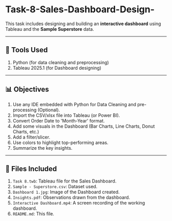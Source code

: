 # Task-8-Sales-Dashboard-Design-
This task includes designing and building an **interactive dashboard** using Tableau and the **Sample Superstore** data.

---

## 🧰 Tools Used
1. Python (for data cleaning and preprocessing)
2. Tableau 2025.1 (for Dashboard designing)

---

## 📊 Objectives
1. Use any IDE embedded with Python for Data Cleaning and pre-processing (Optional).
2. Import the CSV/xlsx file into Tableau (or Power BI).
3. Convert Order Date to 'Month-Year' format.
4. Add some visuals in the Dashboard (Bar Charts, Line Charts, Donut Charts, etc.)
5. Add a filter/slicer.
6. Use colors to highlight top-performing areas.
7. Summarize the key insights.

---

## 📂 Files Included
1. `Task 8.twb`: Tableau file for the Sales Dashboard.
2. `Sample - Superstore.csv`: Dataset used.
3. `Dashboard 1.jpg`: Image of the Dashboard created.
4. `Insights.pdf`: Observations drawn from the dashboard.
5. `Interactive Dashboard.mp4`: A screen recording of the working dashboard.
6. `README.md`: This file.
